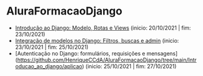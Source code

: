# AluraFormacaoDjango

* [Introdução ao Django: Modelo, Rotas e Views](https://github.com/HenriqueCCdA/AluraFormacaoDjango/tree/main/Introducao_ao_django/aplicao) (inicio: 20/10/2021 | fim: 23/10/2021)
* [Integração de modelos no Django: Filtros, buscas e admin](https://github.com/HenriqueCCdA/AluraFormacaoDjango/tree/main/Introducao_ao_django/aplicao) (inicio: 23/10/2021 | fim: 25/10/2021)
* [Autenticação no Django: formulários, requisições e mensagens] (https://github.com/HenriqueCCdA/AluraFormacaoDjango/tree/main/Introducao_ao_django/aplicao) (inicio: 25/10/2021 | fim: 27/10/2021)
